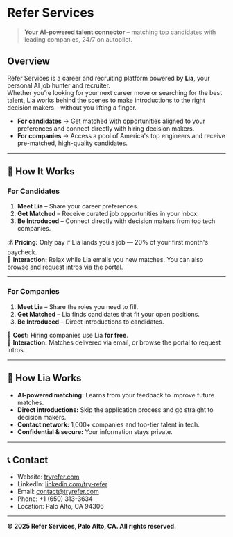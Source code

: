 # Refer Services

> **Your AI-powered talent connector** – matching top candidates with leading companies, 24/7 on autopilot.

## Overview
Refer Services is a career and recruiting platform powered by **Lia**, your personal AI job hunter and recruiter.  
Whether you’re looking for your next career move or searching for the best talent, Lia works behind the scenes to make introductions to the right decision makers – without you lifting a finger.

- **For candidates** → Get matched with opportunities aligned to your preferences and connect directly with hiring decision makers.
- **For companies** → Access a pool of America's top engineers and receive pre-matched, high-quality candidates.

---

## 🚀 How It Works

### For Candidates
1. **Meet Lia** – Share your career preferences.
2. **Get Matched** – Receive curated job opportunities in your inbox.
3. **Be Introduced** – Connect directly with decision makers from top tech companies.

💰 **Pricing:** Only pay if Lia lands you a job — 20% of your first month's paycheck.  
📨 **Interaction:** Relax while Lia emails you new matches. You can also browse and request intros via the portal.

---

### For Companies
1. **Meet Lia** – Share the roles you need to fill.
2. **Get Matched** – Lia finds candidates that fit your open positions.
3. **Be Introduced** – Direct introductions to candidates.

💸 **Cost:** Hiring companies use Lia **for free**.  
📨 **Interaction:** Matches delivered via email, or browse the portal to request intros.

---

## 🧠 How Lia Works
- **AI-powered matching:** Learns from your feedback to improve future matches.
- **Direct introductions:** Skip the application process and go straight to decision makers.
- **Contact network:** 1,000+ companies and top-tier talent in tech.
- **Confidential & secure:** Your information stays private.

---

## 📞 Contact
- Website: [tryrefer.com](https://www.tryrefer.com)  
- LinkedIn: [linkedin.com/try-refer](https://linkedin.com/try-refer)  
- Email: [contact@tryrefer.com](mailto:contact@tryrefer.com)  
- Phone: +1 (650) 313-3634  
- Location: Palo Alto, CA 94306

---

**© 2025 Refer Services, Palo Alto, CA. All rights reserved.**
